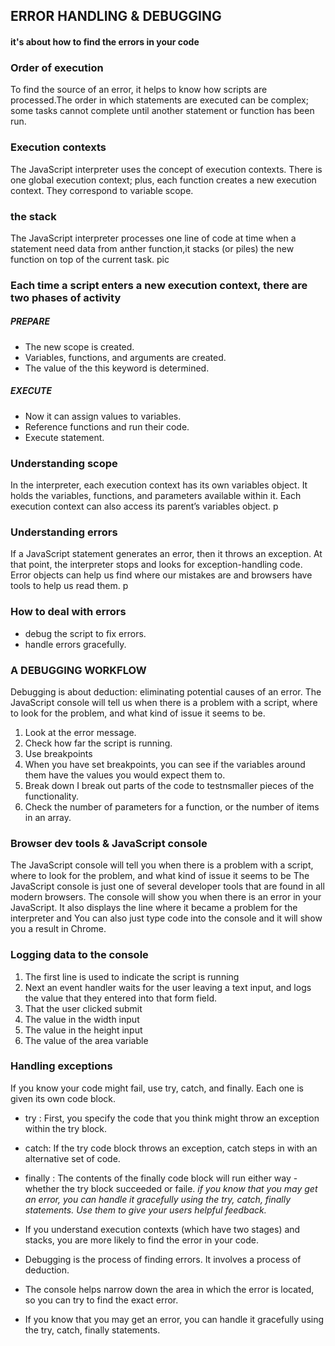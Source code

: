 ## ERROR HANDLING & DEBUGGING

#### it's about how to find the errors in your code

### Order of execution

To find the source of an error, it helps to know how scripts are processed.The order in which statements are executed can be complex; some tasks cannot complete until another statement or function has been run.

### Execution contexts

The JavaScript interpreter uses the concept of execution contexts. There is one global execution context; plus, each function creates a new execution context. They correspond to variable scope.

### the stack
The JavaScript interpreter processes one line of code at time when a statement need data from anther function,it stacks (or piles) the new function on top of the current task.
pic

### Each time a script enters a new execution context, there are two phases of activity

##### PREPARE

* The new scope is created.
* Variables, functions, and arguments are created.
* The value of the this keyword is determined.

##### EXECUTE

* Now it can assign values to variables.
* Reference functions and run their code.
* Execute statement.

### Understanding scope

In the interpreter,  each execution context has its own variables object. It holds the variables, functions,  and parameters available within it. Each execution context can also access its parent’s variables object.
p

### Understanding errors

If a JavaScript statement generates an error, then it throws an exception. At that point, the interpreter stops and looks for exception-handling code.
Error objects
can help us find where our mistakes are and browsers have tools to help us read them.
p

### How to deal with errors

* debug the script to fix errors.
* handle errors gracefully.

### A DEBUGGING WORKFLOW

Debugging is about deduction: eliminating potential causes of an error.
The JavaScript console will tell us when there is a problem with a script, where to look for the problem, and what kind of issue it seems to be.

1. Look at the error message.
2. Check how far the script is running.
3. Use breakpoints
4. When you have set breakpoints, you can see if the variables around them have the values you would expect them to.
5. Break down I break out parts of the code to testnsmaller pieces of the functionality.
6. Check the number of parameters for a function, or the number of items in an array.

### Browser dev tools & JavaScript console

The JavaScript console will tell you when there is a problem with a script, where to look for the problem, and what kind of issue it seems to be
The JavaScript console is just one of several developer tools that are found in all modern browsers.
The console will show you when there is an error in your JavaScript. It also displays the line where it became a problem for the interpreter and You can also just type code into the console and it will show you a result in Chrome.

### Logging data to the console

1. The first line is used to indicate the script is running
2. Next an event handler waits for the user leaving a text input, and logs the value that they entered into that form field.
3. That the user clicked submit
4. The value in the width input
5. The value in the height input
6. The value of the area variable

### Handling exceptions

If you know your code might fail, use try, catch, and finally. Each one is given its own code block.

* try : First, you specify the code that you think might throw an exception within the try block.
* catch: If the try code block throws an exception, catch steps in with an alternative set of code.
* finally : The contents of the finally code block will run either way - whether the try block succeeded or faile.
*if you know that you may get an error, you can handle it gracefully using the try, catch, finally statements. Use them to give your users helpful feedback.*

* If you understand execution contexts (which have two  stages) and stacks, you are more likely to find the error  in your code.
* Debugging is the process of finding errors. It involves a  process of deduction.
* The console helps narrow down the area in which the error is located, so you can try to find the exact error.
* If you know that you may get an error, you can handle it gracefully using the try, catch, finally statements.

